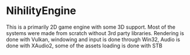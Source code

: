 # NihilityEngine

This is a primarily 2D game engine with some 3D support. Most of the systems were made from scratch without 3rd party libraries. Rendering is done with Vulkan, windowing and input is done through Win32, Audio is done with XAudio2, some of the assets loading is done with STB
